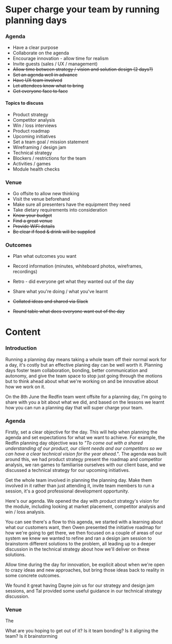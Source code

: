 # Super charge your team by running planning days

### Agenda

* Have a clear purpose
* Collaborate on the agenda
* Encourage innovation - allow time for realism
* Invite guests (sales / UX / management)
* ~~Allow time between strategy / vision and solution design (2 days?)~~
* ~~Set an agenda well in advance~~
* ~~Have UX team involved~~
* ~~Let attendees know what to bring~~
* ~~Get everyone face to face~~

#### Topics to discuss

* Product strategy
* Competitor analysis
* Win / loss interviews
* Product roadmap
* Upcoming initiatives
* Set a team goal / mission statement
* Wireframing / design jam
* Technical strategy
* Blockers / restrictions for the team
* Activities / games
* Module health checks

### Venue

* Go offsite to allow new thinking
* Visit the venue beforehand
* Make sure all presenters have the equipment they need
* Take dietary requirements into consideration
* ~~Know your budget~~
* ~~Find a great venue~~
* ~~Provide WiFi details~~
* ~~Be clear if food & drink will be supplied~~

### Outcomes

* Plan what outcomes you want
* Record information (minutes, whiteboard photos, wireframes, recordings)
* Retro - did everyone get what they wanted out of the day


* Share what you're doing / what you've learnt
* ~~Collated ideas and shared via Slack~~
* ~~Round table what does everyone want out of the day~~




# Content

### Introduction

Running a planning day means taking a whole team off their normal work for a day, it's costly but an effective planing day can be well worth it. Planning days foster team collaboration, bonding, better communication and autonomy, and give the team space to stop just going through the motions but to think ahead about what we're working on and be innovative about how we work on it.

On the 8th June the Redfin team went offsite for a planning day, I'm going to share with you a bit about what we did, and based on the lessons we learnt how you can run a planning day that will super charge your team.

### Agenda

Firstly, set a clear objective for the day. This will help when planning the agenda and set expectations for what we want to achieve. For example, the Redfin planning day objective was to *"To come out with a shared understanding of our product, our client needs and our competitors so we can have a clear technical vision for the year ahead."*. The agenda was built around this, we had product strategy present the roadmap and competitor analysis, we ran games to familiarise ourselves with our client base, and we discussed a technical strategy for our upcoming initiatives.

Get the whole team involved in planning the planning day. Make them involved in it rather than just attending it, invite team members to run a session, it's a good professional development opportunity.

Here's our agenda. We opened the day with product strategy's vision for the module, including looking at market placement, competitor analysis and win / loss analysis. 

You can see there's a flow to this agenda, we started with a learning about what our customers want, then Owen presented the initiative roadmap for how we're going to get there, we then focused on a couple of areas of our system we knew we wanted to refine and ran a design jam session to brainstorm different solutions to the problem, all leading up to a deeper discussion in the technical strategy about how we'll deliver on these solutions. 

Allow time during the day for innovation, be explicit about when we're open to crazy ideas and new approaches, but bring those ideas back to reality in some concrete outcomes.

We found it great having Dayne join us for our strategy and design jam sessions, and Tal provided some useful guidance in our technical strategy discussion.

### Venue

The 

What are you hoping to get out of it? Is it team bonding? Is it aligning the team? Is it brainstorming